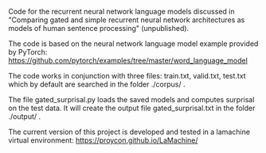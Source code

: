 Code for the recurrent neural network language models discussed in "Comparing gated and simple recurrent neural network architectures as models of human sentence processing" (unpublished).

The code is based on the neural network language model example provided by PyTorch: https://github.com/pytorch/examples/tree/master/word_language_model

The code works in conjunction with three files: train.txt, valid.txt, test.txt which by default are searched in the folder ./corpus/ .

The file gated_surprisal.py loads the saved models and computes surprisal on the test data. It will create the output file gated_surprisal.txt in the folder ./output/ .

The current version of this project is developed and tested in a lamachine virtual environment: https://proycon.github.io/LaMachine/
